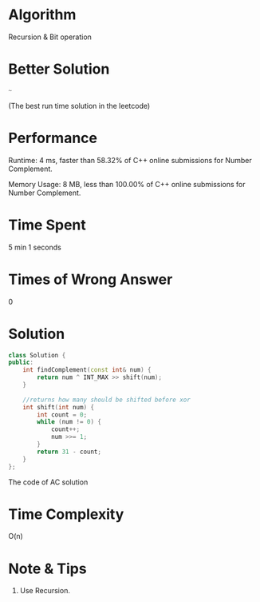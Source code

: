 # Algorithm

Recursion & Bit operation

# Better Solution

```c++
~
```

(The best run time solution in the leetcode)

# Performance

Runtime: 4 ms, faster than 58.32% of C++ online submissions for Number Complement.

Memory Usage: 8 MB, less than 100.00% of C++ online submissions for Number Complement.

# Time Spent

5 min 1 seconds

# Times of Wrong Answer

0

# Solution

```c++
class Solution {
public:
    int findComplement(const int& num) {
        return num ^ INT_MAX >> shift(num);
    }
    
    //returns how many should be shifted before xor
    int shift(int num) {
        int count = 0;
        while (num != 0) {
            count++;
            num >>= 1;
        }
        return 31 - count;
    }
};
```

The code of AC solution

# Time Complexity

O(n)

# Note & Tips

1. Use Recursion.